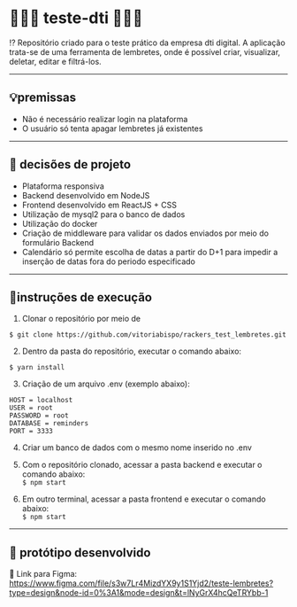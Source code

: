 
# 👩🏾‍💻 teste-dti 👩🏾‍💻

⁉️ Repositório criado para o teste prático da empresa dti digital. A aplicação trata-se de uma ferramenta de lembretes, onde é possível criar, visualizar, deletar, editar e filtrá-los.

---

## 💡premissas
- Não é necessário realizar login na plataforma
- O usuário só tenta apagar lembretes já existentes

---

## 🤔 decisões de projeto
- Plataforma responsiva
- Backend desenvolvido em NodeJS
- Frontend desenvolvido em ReactJS + CSS
- Utilização de mysql2 para o banco de dados
- Utilização do docker
- Criação de middleware para validar os dados enviados por meio do formulário Backend
- Calendário só permite escolha de datas a partir do D+1 para impedir a inserção de datas fora do periodo especificado

---

## 📝instruções de execução
1. Clonar o repositório por meio de  

``` $ git clone https://github.com/vitoriabispo/rackers_test_lembretes.git ``` 

2. Dentro da pasta do repositório, executar o comando abaixo:

``` $ yarn install ``` 

3. Criação de um arquivo .env (exemplo abaixo):

```  
HOST = localhost
USER = root
PASSWORD = root
DATABASE = reminders
PORT = 3333 
``` 
4. Criar um banco de dados com o mesmo nome inserido no .env
5. Com o repositório clonado, acessar a pasta backend e executar o comando abaixo:  
``` $ npm start ``` 

6. Em outro terminal, acessar a pasta frontend e executar o comando abaixo:  
``` $ npm start ``` 
---

## 🎨 protótipo desenvolvido
🔗 Link para Figma: https://www.figma.com/file/s3w7Lr4MizdYX9y1S1Yjd2/teste-lembretes?type=design&node-id=0%3A1&mode=design&t=lNyGrX4hcQeTRYbb-1